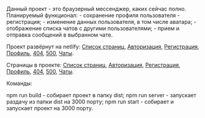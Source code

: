 Данный проект - это браузерный мессенджер, каких сейчас полно.
Планируемый функционал:
    - сохранение профиля пользователя - регистрация;
    - изменение данных пользователя, в том числе аватара;
    - отображение списка чатов с другими пользователями;
    - прием и отправка сообщений в выбранном чате.

Проект развёрнут на netlify:
[Список страниц](https://vocal-dango-d73cbd.netlify.app/),
[Авторизация](https://vocal-dango-d73cbd.netlify.app/pages/authorization/authorization),
[Регистрация](https://vocal-dango-d73cbd.netlify.app/pages/registration/registration),
[Профиль](https://vocal-dango-d73cbd.netlify.app/pages/profile/profile),
[404](https://vocal-dango-d73cbd.netlify.app/pages/error404/error404),
[500](https://vocal-dango-d73cbd.netlify.app/pages/error500/error500),
[Чаты](https://vocal-dango-d73cbd.netlify.app/pages/chats/chats).


Страницы в проекте:
[Список страниц](src/index.html),
[Авторизация](src/pages/authorization/authorization.html),
[Регистрация](src/pages/registration/registration.html),
[Профиль](src/pages/profile/profile.html),
[404](src/pages/error404/error404.html),
[500](src/pages/error500/error500.html),
[Чаты](src/pages/chats/chats.html).

Команды:

npm run build - собирает проект в папку dist;
npm run server - запускает раздачу из папки dist на 3000 порту;
npm run start - собирает и запускает проект на 3000 порту.
